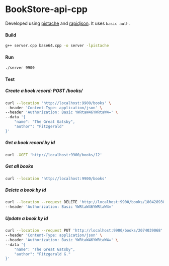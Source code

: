 # BookStore-api-cpp

Developed using [pistache](https://pistacheio.github.io/pistache/docs/rest-description/) and [rapidjson](https://rapidjson.org/). It uses `basic auth`. 

#### Build

```bash
g++ server.cpp base64.cpp -o server -lpistache
```

#### Run

```bash
./server 9900
```



#### Test

##### Create a book record: POST /books/

```bash
curl --location 'http://localhost:9900/books' \
--header 'Content-Type: application/json' \
--header 'Authorization: Basic YWRtaW46YWRtaW4=' \
--data '{
    "name": "The Great Gatsby",
    "author": "Fitzgerald"
}'
```

##### Get a book record by id 

```bash
curl -XGET 'http://localhost:9900/books/12'
```

##### Get all books

```bash
curl --location 'http://localhost:9900/books'
```

##### Delete a book by id

```bash
curl --location --request DELETE 'http://localhost:9900/books/1804289383' \
--header 'Authorization: Basic YWRtaW46YWRtaW4='
```

##### Update a book by id

```bash
curl --location --request PUT 'http://localhost:9900/books/2074039068' \
--header 'Content-Type: application/json' \
--header 'Authorization: Basic YWRtaW46YWRtaW4=' \
--data '{
    "name": "The Great Gatsby",
    "author": "Fitzgerald G."
}'
```



#####  



